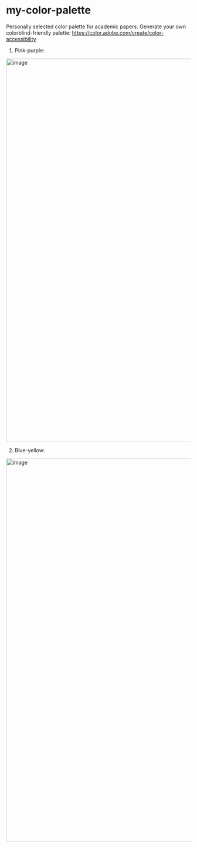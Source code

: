 # my-color-palette
Personally selected color palette for academic papers.
Generate your own colorblind-friendly palette:
https://color.adobe.com/create/color-accessibility

1. Pink-purple:
<img width="1043" alt="image" src="https://github.com/yezil3/my-color-palette/assets/106938096/9997a00e-aa97-4bdf-9753-2b5370540394">

2. Blue-yellow:
<img width="1043" alt="image" src="https://github.com/yezil3/my-color-palette/assets/106938096/ba910f82-17ad-4807-8032-35e3acd562ee">

